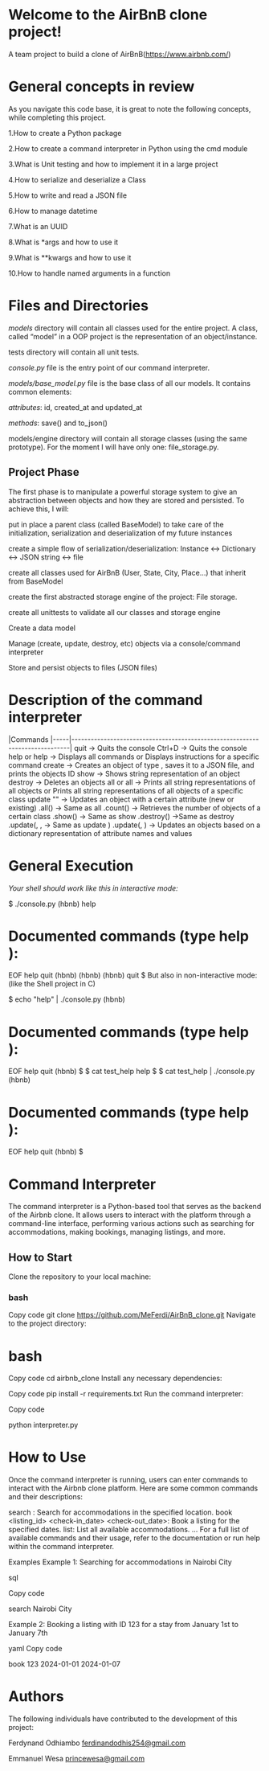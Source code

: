 # Welcome to the AirBnB clone project!
A team project to build a clone of AirBnB(https://www.airbnb.com/)

# General concepts in review
As you navigate this code base, it is great to note the following concepts, while completing this project.

1.How to create a Python package

2.How to create a command interpreter in Python using the cmd module

3.What is Unit testing and how to implement it in a large project

4.How to serialize and deserialize a Class

5.How to write and read a JSON file

6.How to manage datetime

7.What is an UUID

8.What is *args and how to use it

9.What is **kwargs and how to use it

10.How to handle named arguments in a function

# Files and Directories

*models* directory will contain all classes used for the entire project. A class, called “model” in a OOP project is the representation of an object/instance.

tests directory will contain all unit tests.

*console.py* file is the entry point of our command interpreter.

*models/base_model.py* file is the base class of all our models. It contains common elements:

*attributes*: id, created_at and updated_at

*methods*: save() and to_json()

models/engine directory will contain all storage classes (using the same prototype). For the moment I will have only one: file_storage.py.


## Project Phase
The first phase is to manipulate a powerful storage system to give an abstraction between objects and how they are stored and persisted. To achieve this, I will:

put in place a parent class (called BaseModel) to take care of the initialization, serialization and deserialization of my future instances

create a simple flow of serialization/deserialization: Instance <-> Dictionary <-> JSON string <-> file

create all classes used for AirBnB (User, State, City, Place…) that inherit from BaseModel

create the first abstracted storage engine of the project: File storage.

create all unittests to validate all our classes and storage engine

Create a data model

Manage (create, update, destroy, etc) objects via a console/command interpreter

Store and persist objects to files (JSON files)

# Description of the command interpreter
|Commands
|-----|-----------------------------------------------------------------------------|
quit ->	Quits the console
Ctrl+D ->	Quits the console
help or help <command> ->	Displays all commands or Displays instructions for a specific command
create <class> ->	Creates an object of type , saves it to a JSON file, and prints the objects ID
show <class> <ID> ->	Shows string representation of an object
destroy <class> <ID> ->	Deletes an objects
all or all <class> ->	Prints all string representations of all objects or Prints all string representations of all objects of a specific class
update <class> <id> <attribute name> "<attribute value>" ->	Updates an object with a certain attribute (new or existing)
<class>.all() ->	Same as all <class>
<class>.count()	-> Retrieves the number of objects of a certain class
<class>.show(<ID>)	-> Same as show <class> <ID>
<class>.destroy(<ID>)	->Same as destroy <class> <ID>
<class>.update(<ID>, <attribute name>, <attribute value>	-> Same as update <class> <ID> <attribute name> <attribute value>)
<class>.update(<ID>, <dictionary representation>)	-> Updates an objects based on a dictionary representation of attribute names and values

# General Execution
*Your shell should work like this in interactive mode:*

$ ./console.py
(hbnb) help

Documented commands (type help <topic>):
========================================
EOF  help  quit
(hbnb) 
(hbnb) 
(hbnb) quit
$
But also in non-interactive mode: (like the Shell project in C)

$ echo "help" | ./console.py
(hbnb)

Documented commands (type help <topic>):
========================================
EOF  help  quit
(hbnb) 
$
$ cat test_help
help
$
$ cat test_help | ./console.py
(hbnb)

Documented commands (type help <topic>):
========================================
EOF  help  quit
(hbnb)
$
# Command Interpreter
The command interpreter is a Python-based tool that serves as the backend of the Airbnb clone. It allows users to interact with the platform through a command-line interface, performing various actions such as searching for accommodations, making bookings, managing listings, and more.

## How to Start
Clone the repository to your local machine:

### bash
Copy code
git clone https://github.com/MeFerdi/AirBnB_clone.git
Navigate to the project directory:

# bash
Copy code
cd airbnb_clone
Install any necessary dependencies:

Copy code
pip install -r requirements.txt
Run the command interpreter:

Copy code

python interpreter.py

# How to Use

Once the command interpreter is running, users can enter commands to interact with the Airbnb clone platform. Here are some common commands and their descriptions:

search <location>: Search for accommodations in the specified location.
book <listing_id> <check-in_date> <check-out_date>: Book a listing for the specified dates.
list: List all available accommodations.
...
For a full list of available commands and their usage, refer to the documentation or run help within the command interpreter.

Examples
Example 1: Searching for accommodations in Nairobi City

sql

Copy code

search Nairobi City

Example 2: Booking a listing with ID 123 for a stay from January 1st to January 7th

yaml
Copy code

book 123 2024-01-01 2024-01-07

# Authors
The following individuals have contributed to the development of this project:

Ferdynand Odhiambo <ferdinandodhis254@gmail.com>

Emmanuel Wesa <princewesa@gmail.com>